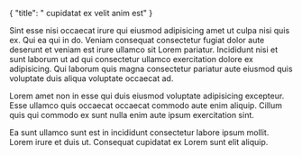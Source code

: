 {
  "title": " cupidatat ex velit anim est"
}

Sint esse nisi occaecat irure qui eiusmod adipisicing amet ut culpa nisi quis ex. Qui ea qui in do. Veniam consequat consectetur fugiat dolor aute deserunt et veniam est irure ullamco sit Lorem pariatur. Incididunt nisi et sunt laborum ut ad qui consectetur ullamco exercitation dolore ex adipisicing. Qui laborum quis magna consectetur pariatur aute eiusmod quis voluptate duis aliqua voluptate occaecat ad.

Lorem amet non in esse qui duis eiusmod voluptate adipisicing excepteur. Esse ullamco quis occaecat occaecat commodo aute enim aliquip. Cillum quis qui commodo ex sunt nulla enim aute ipsum exercitation sint.

Ea sunt ullamco sunt est in incididunt consectetur labore ipsum mollit. Lorem irure et duis ut. Consequat cupidatat ex Lorem sunt elit aliquip.